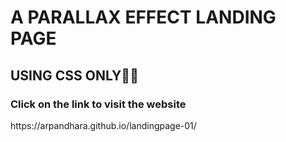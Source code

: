 <html>
  <head></head>
  <body>
    <h1>A PARALLAX EFFECT LANDING PAGE</h1>
    <h2>USING CSS ONLY🤫🤫</h2>
    <h3>Click on the link to visit the website</h3>
    <P>https://arpandhara.github.io/landingpage-01/</P>
  </body>
</html>
